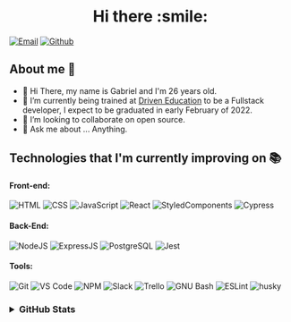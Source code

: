 <h1 align="center">Hi there :smile: </h1>


[![Email](https://img.shields.io/badge/Gmail-D14836?style=for-the-badge&logo=gmail&logoColor=white)](mailto:al2012.163.torres@gmail.com)
[![Github](https://img.shields.io/badge/GitHub-100000?style=for-the-badge&logo=github&logoColor=white)](https://github.com/gmtorres95)


## About me :speech_balloon:

- 👋 Hi There, my name is Gabriel and I'm 26 years old.
- 🔭 I’m currently being trained at [Driven Education](https://www.driven.com.br/) to be a Fullstack developer, I expect to be graduated in early February of 2022.
- 👯 I’m looking to collaborate on open source.
- 💬 Ask me about ... Anything.

## Technologies that I'm currently improving on :books:

#### Front-end:

![HTML](https://img.shields.io/badge/HTML5-E34F26?style=flat-square&logo=html5&logoColor=white)
![CSS](https://img.shields.io/badge/CSS3-1572B6?style=flat-square&logo=css3&logoColor=white)
![JavaScript](https://img.shields.io/badge/JavaScript-F7DF1E?style=flat-square&logo=javascript&logoColor=black)
![React](https://img.shields.io/badge/React-20232A?style=flat-square&logo=react&logoColor=61DAFB)
![StyledComponents](https://img.shields.io/badge/Styled--Components-DB7093?style=flat-square&logo=styled-components&logoColor=white)
![Cypress](https://img.shields.io/badge/Cypress-17202C?style=for-the-badge&logo=cypress&logoColor=white)

#### Back-End:

![NodeJS](https://img.shields.io/badge/Node.js-43853D?style=flat-square&logo=node.js&logoColor=white)
![ExpressJS](https://img.shields.io/badge/Express.js-404D59?style=flat-square&logo=express&logoColor=white)
![PostgreSQL](https://img.shields.io/badge/PostgreSQL-316192?style=flat-square&logo=postgresql&logoColor=white)
![Jest](https://img.shields.io/badge/Jest-C21325?style=flat-square&logo=jest&logoColor=white)


#### Tools:

![Git](https://img.shields.io/badge/Git-F05032?style=flat-square&logo=git&logoColor=white)
![VS Code](http://img.shields.io/badge/VS%20Code-007ACC?style=flat-square&logo=visual-studio-code&logoColor=ffffff)
![NPM](https://img.shields.io/badge/NPM-FFF?style=flat-square&logo=npm)
![Slack](https://img.shields.io/badge/Slack-4A154B?style=flat-square&logo=slack&logoColor=white)
![Trello](https://img.shields.io/badge/Trello-0079BF?style=flat-square&logo=trello&logoColor=white)
![GNU Bash](https://img.shields.io/badge/GNU_Bash-4EAA25?style=flat-square&logo=gnu-bash&logoColor=white)
![ESLint](https://img.shields.io/badge/ESLint-7c7ce9?style=flat-square&logo=ESLint)
![husky](https://img.shields.io/badge/husky-b0b0d5?style=flat-square)
  
<h3>
    <details>
        <summary>GitHub Stats</summary>
        <img align="left" width="450" src="https://github-readme-stats.vercel.app/api?username=gmtorres95&show_icons=true&theme=cobalt&count_private=true&hide=stars,issues" />
        <img height="160Em" src="https://github-readme-stats.vercel.app/api/top-langs/?username=gmtorres95&layout=compact&langs_count=16&theme=tokyonight"/>
    </details>
</h3>
